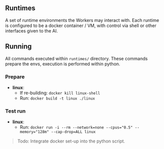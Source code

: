 ## Runtimes

A set of runtime environments the Workers may interact with.
Each runtime is configured to be a docker container / VM,
with control via shell or other interfaces given to the AI.

## Running

All commands executed within `runtimes/` directory.
These commands prepare the envs, execution is performed within python.

### Prepare

- **linux**:
    - If re-building: `docker kill linux-shell`
    - Run: `docker build -t linux ./linux`

### Test run

- **linux**:
    - Run: `docker run -i --rm --network=none --cpus="0.5" --memory="128m" --cap-drop=ALL linux`

> Todo: Integrate docker set-up into the python script.

